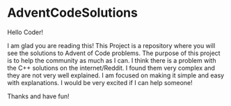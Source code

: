 # AdventCodeSolutions

Hello Coder! 

I am glad you are reading this! This Project is a repository where you will see the solutions to Advent of Code problems. The purpose of this project is to help the community as much as I can. I think there is a problem with the C++ solutions on the internet/Reddit. I found them very complex and they are not very well explained. I am focused on making it simple and easy with explanations. I would be very excited if I can help someone!

Thanks and have fun!

